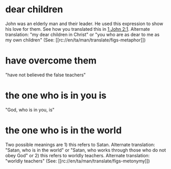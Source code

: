 # dear children

John was an elderly man and their leader. He used this expression to show his love for them. See how you translated this in [1 John 2:1](../02/01.md). Alternate translation: "my dear children in Christ" or "you who are as dear to me as my own children" (See: [[rc://en/ta/man/translate/figs-metaphor]])

# have overcome them

"have not believed the false teachers"

# the one who is in you is

"God, who is in you, is"

# the one who is in the world

Two possible meanings are 1) this refers to Satan. Alternate translation: "Satan, who is in the world" or "Satan, who works through those who do not obey God" or 2) this refers to worldly teachers. Alternate translation: "worldly teachers" (See: [[rc://en/ta/man/translate/figs-metonymy]])

